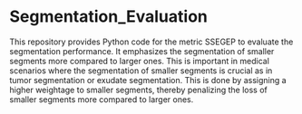 # Segmentation_Evaluation

This repository provides Python code for the metric SSEGEP to evaluate the segmentation performance. It emphasizes the segmentation of smaller segments more compared to larger ones. This is important in medical scenarios where the segmentation of smaller segments is crucial as in tumor segmentation or exudate segmentation. This is done by assigning a higher weightage to smaller segments, thereby penalizing the loss of smaller segments more compared to larger ones.
